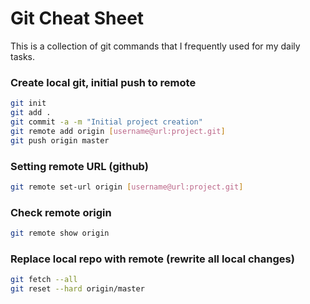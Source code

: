 # Git Cheat Sheet

This is a collection of git commands that I frequently used for my daily tasks.

### Create local git, initial push to remote
```bash
git init
git add .
git commit -a -m "Initial project creation"
git remote add origin [username@url:project.git]
git push origin master
```

### Setting remote URL (github)
```bash
git remote set-url origin [username@url:project.git]
```

### Check remote origin
```bash
git remote show origin
```

### Replace local repo with remote (rewrite all local changes)
```bash
git fetch --all
git reset --hard origin/master
```



